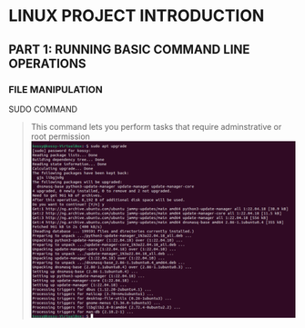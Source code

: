 #    LINUX PROJECT INTRODUCTION

## PART 1: RUNNING BASIC COMMAND LINE OPERATIONS

### FILE MANIPULATION
SUDO COMMAND 
> This command lets you perform tasks that require adminstrative or root permission
![](linux/sudo.png)
 

